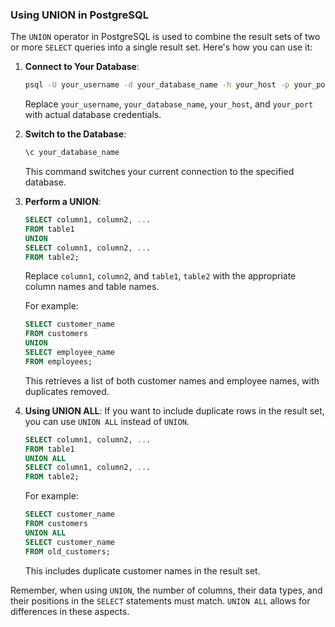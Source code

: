 ### Using UNION in PostgreSQL

The `UNION` operator in PostgreSQL is used to combine the result sets of two or more `SELECT` queries into a single result set. Here's how you can use it:

1. **Connect to Your Database**:
   ```bash
   psql -U your_username -d your_database_name -h your_host -p your_port
   ```
   Replace `your_username`, `your_database_name`, `your_host`, and `your_port` with actual database credentials.

2. **Switch to the Database**:
   ```sql
   \c your_database_name
   ```
   This command switches your current connection to the specified database.

3. **Perform a UNION**:
   ```sql
   SELECT column1, column2, ...
   FROM table1
   UNION
   SELECT column1, column2, ...
   FROM table2;
   ```
   Replace `column1`, `column2`, and `table1`, `table2` with the appropriate column names and table names.

   For example:
   ```sql
   SELECT customer_name
   FROM customers
   UNION
   SELECT employee_name
   FROM employees;
   ```
   This retrieves a list of both customer names and employee names, with duplicates removed.

4. **Using UNION ALL**:
   If you want to include duplicate rows in the result set, you can use `UNION ALL` instead of `UNION`.
   ```sql
   SELECT column1, column2, ...
   FROM table1
   UNION ALL
   SELECT column1, column2, ...
   FROM table2;
   ```

   For example:
   ```sql
   SELECT customer_name
   FROM customers
   UNION ALL
   SELECT customer_name
   FROM old_customers;
   ```
   This includes duplicate customer names in the result set.

Remember, when using `UNION`, the number of columns, their data types, and their positions in the `SELECT` statements must match. `UNION ALL` allows for differences in these aspects.
